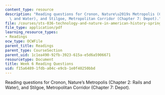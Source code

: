 ```yaml
---
content_type: resource
description: "Reading questions for Cronon, Nature\u2019s Metropolis (Chapter 2: Rails\
  \ and Water), and Stilgoe, Metropolitan Corridor (Chapter 7: Depot)."
file: /courses/sts-036-technology-and-nature-in-american-history-spring-2008/f15a64891fdba04ce9cb1e0f40250bbd_quest6.pdf
file_type: application/pdf
learning_resource_types:
- Readings
ocw_type: OCWFile
parent_title: Readings
parent_type: CourseSection
parent_uid: 1c1ea490-92fb-3923-615a-e5d6a5906671
resourcetype: Document
title: Week 6 Reading Questions
uid: f15a6489-1fdb-a04c-e9cb-1e0f40250bbd
---
```

Reading questions for Cronon, Nature’s Metropolis (Chapter 2: Rails and Water), and Stilgoe, Metropolitan Corridor (Chapter 7: Depot).

